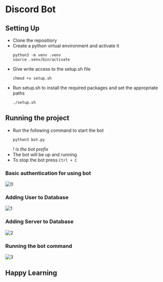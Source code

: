 # Discord Bot

## Setting Up
- Clone the repositiory
- Create a python virtual environment and activate it
  <br>
  ```shell
  python3 -m venv .venv
  source .venv/bin/activate
  ```
- Give write access to the setup.sh file
  <br>
  ```shell
  chmod +x setup.sh
  ```
- Run setup.sh to install the required packages and set the appropriate paths
  <br>
  ```shell
  ./setup.sh
  ```

## Running the project
- Run the following command to start the bot
  <br>
  ```shell
  python3 bot.py
  ```
  *! is the bot prefix*
- The bot will be up and running
- To stop the bot press `Ctrl + C`

### Basic authentication for using bot
![0](https://github.com/Grg-Sid/workik-task/assets/106266279/bdc600a5-f29c-4298-9444-e01960b35ec2)

### Adding User to Database
![1](https://github.com/Grg-Sid/workik-task/assets/106266279/bd05158b-7765-490c-a505-2dcf0639c191)

### Adding Server to Database
![2](https://github.com/Grg-Sid/workik-task/assets/106266279/2546964f-d838-41a7-9b4a-2b88ac2979e1)

### Running the bot command
![3](https://github.com/Grg-Sid/workik-task/assets/106266279/07b21225-fc71-4bf9-9341-f486c0f61274)



## Happy Learning
